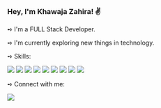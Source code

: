 ### Hey, I'm Khawaja Zahira! ✌️

<p>➺ I'm a FULL Stack Developer.</p>
<p>➺ I'm currently exploring new things in technology.</p>
<div>
<p>➺ Skills:</p>
 <img src="https://img.shields.io/badge/MongoDB-4EA94B?style=for-the-badge&logo=mongodb&logoColor=white" />
 <img src="https://img.shields.io/badge/Express.js-000000?style=for-the-badge&logo=express&logoColor=white" />
 <img src="https://img.shields.io/badge/Node.js-339933?style=for-the-badge&logo=nodedotjs&logoColor=white" />
 <img src="https://img.shields.io/badge/JavaScript-323330?style=for-the-badge&logo=javascript&logoColor=F7DF1E" />
 <img src="https://img.shields.io/badge/Linux-FCC624?style=for-the-badge&logo=linux&logoColor=black" />
 <img src="https://img.shields.io/badge/mysql-%2300f.svg?style=for-the-badge&logo=mysql&logoColor=white" />
 <img src="https://img.shields.io/badge/php-%23777BB4.svg?style=for-the-badge&logo=php&logoColor=white" />
 <img src=" https://img.shields.io/badge/html5-%23E34F26.svg?style=for-the-badge&logo=html5&logoColor=white" />
 <img src="https://img.shields.io/badge/css3-%231572B6.svg?style=for-the-badge&logo=css3&logoColor=white" />
</div>
<div>
<p>➺ Connect with me:</p>
 <a href="https://www.linkedin.com/in/khawaja-zahira-866797211/" >
  <img src="https://img.shields.io/badge/LinkedIn-0077B5?style=for-the-badge&logo=linkedin&logoColor=white" />
 </a>
 </div>
